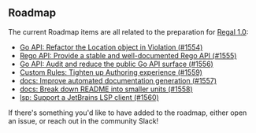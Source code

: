 <!-- markdownlint-disable MD041 -->

## Roadmap

The current Roadmap items are all related to the preparation for
[Regal 1.0](https://github.com/open-policy-agent/regal/issues/979):

- [Go API: Refactor the Location object in Violation (#1554)](https://github.com/open-policy-agent/regal/issues/1554)
- [Rego API: Provide a stable and well-documented Rego API (#1555)](https://github.com/open-policy-agent/regal/issues/1555)
- [Go API: Audit and reduce the public Go API surface (#1556)](https://github.com/open-policy-agent/regal/issues/1556)
- [Custom Rules: Tighten up Authoring experience (#1559)](https://github.com/open-policy-agent/regal/issues/1559)
- [docs: Improve automated documentation generation (#1557)](https://github.com/open-policy-agent/regal/issues/1557)
- [docs: Break down README into smaller units (#1558)](https://github.com/open-policy-agent/regal/issues/1558)
- [lsp: Support a JetBrains LSP client (#1560)](https://github.com/open-policy-agent/regal/issues/1560)

If there's something you'd like to have added to the roadmap, either open an issue, or reach out in the community Slack!
